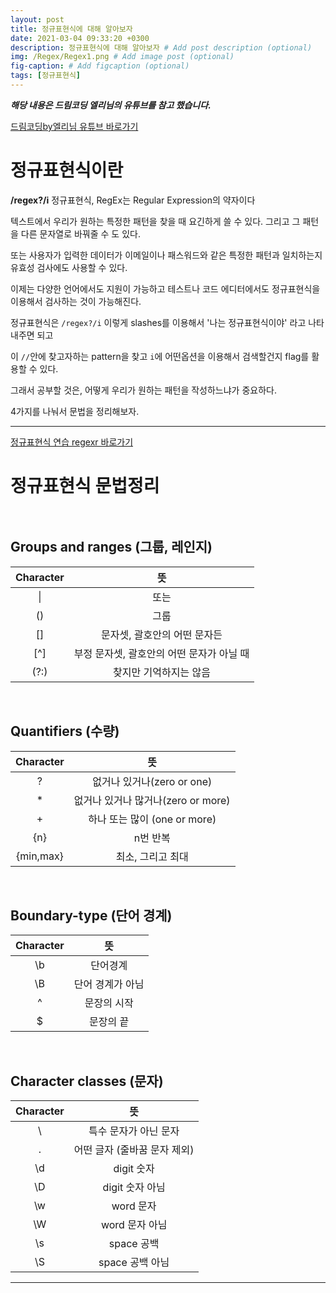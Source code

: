 ```yaml
---
layout: post
title: 정규표현식에 대해 알아보자
date: 2021-03-04 09:33:20 +0300
description: 정규표현식에 대해 알아보자 # Add post description (optional)
img: /Regex/Regex1.png # Add image post (optional)
fig-caption: # Add figcaption (optional)
tags: [정규표현식]
---
```


**_해당 내용은 드림코딩 엘리님의 유튜브를 참고 했습니다._**

[드림코딩by엘리님 유튜브 바로가기](https://www.youtube.com/watch?v=t3M6toIflyQ&t=330s)<br>

# 정규표현식이란

**/regex?/i**  정규표현식, RegEx는 Regular Expression의 약자이다<br>

텍스트에서 우리가 원하는 특정한 패턴을 찾을 때 요긴하게 쓸 수 있다. 그리고 그 패턴을 다른 문자열로 바꿔줄 수 도 있다.<br>

또는 사용자가 입력한 데이터가 이메일이나 패스워드와 같은 특정한 패턴과 일치하는지 유효성 검사에도 사용할 수 있다.<br>

이제는 다양한 언어에서도 지원이 가능하고 테스트나 코드 에디터에서도 정규표현식을 이용해서 검사하는 것이 가능해진다.<br>

정규표현식은 `/regex?/i` 이렇게 slashes를 이용해서 '나는 정규표현식이야' 라고 나타내주면 되고 

이 `//`안에 찾고자하는 pattern을 찾고 `i`에 어떤옵션을 이용해서 검색할건지 flag를 활용할 수 있다.<br>

그래서 공부할 것은, 어떻게 우리가 원하는 패턴을 작성하느냐가 중요하다.<br>

4가지를 나눠서 문법을 정리해보자.<br>

---
[정규표현식 연습 regexr 바로가기](https://regexone.com/ "정규표현식 연습 사이트")<br>


# 정규표현식 문법정리<br><br>


## Groups and ranges (그룹, 레인지)


|Character|뜻|
|:---:|:---:|
|&#124;|또는|
|()|그룹|
|[]|문자셋, 괄호안의 어떤 문자든|
|[^]|부정 문자셋, 괄호안의 어떤 문자가 아닐 때|
|(?:)|찾지만 기억하지는 않음|

<br>

## Quantifiers (수량)


|Character|뜻|
|:---:|:---:|
|?|없거나 있거나(zero or one)|
|*|없거나 있거나 많거나(zero or more)|
|+|하나 또는 많이 (one or more)|
|{n}|n번 반복|
|{min,max}|최소, 그리고 최대|

<br>

## Boundary-type (단어 경계)


|Character|뜻|
|:---:|:---:|
|\b|단어경계|
|\B|단어 경계가 아님|
|^|문장의 시작|
|$|문장의 끝|

<br>

## Character classes (문자)


|Character|뜻|
|:---:|:---:|
|\ |특수 문자가 아닌 문자|
|.|어떤 글자 (줄바꿈 문자 제외)|
|\d| digit 숫자|
|\D| digit 숫자 아님|
|\w| word 문자|
|\W| word 문자 아님|
|\s| space 공백|
|\S| space 공백 아님|

---


